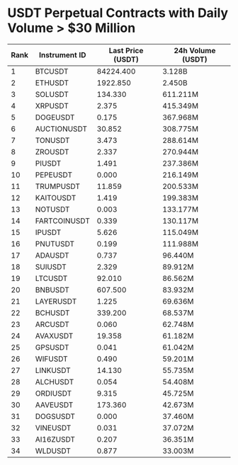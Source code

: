 # USDT Perpetual Contracts with Daily Volume > $30 Million

| Rank | Instrument ID | Last Price (USDT) | 24h Volume (USDT) |
|------|---------------|-------------------|-------------------|
| 1 | BTCUSDT | 84224.400 | 3.128B |
| 2 | ETHUSDT | 1922.850 | 2.450B |
| 3 | SOLUSDT | 134.330 | 611.211M |
| 4 | XRPUSDT | 2.375 | 415.349M |
| 5 | DOGEUSDT | 0.175 | 367.968M |
| 6 | AUCTIONUSDT | 30.852 | 308.775M |
| 7 | TONUSDT | 3.473 | 288.614M |
| 8 | ZROUSDT | 2.337 | 270.944M |
| 9 | PIUSDT | 1.491 | 237.386M |
| 10 | PEPEUSDT | 0.000 | 216.149M |
| 11 | TRUMPUSDT | 11.859 | 200.533M |
| 12 | KAITOUSDT | 1.419 | 199.383M |
| 13 | NOTUSDT | 0.003 | 133.177M |
| 14 | FARTCOINUSDT | 0.339 | 130.117M |
| 15 | IPUSDT | 5.626 | 115.049M |
| 16 | PNUTUSDT | 0.199 | 111.988M |
| 17 | ADAUSDT | 0.737 | 96.440M |
| 18 | SUIUSDT | 2.329 | 89.912M |
| 19 | LTCUSDT | 92.010 | 86.562M |
| 20 | BNBUSDT | 607.500 | 83.932M |
| 21 | LAYERUSDT | 1.225 | 69.636M |
| 22 | BCHUSDT | 339.200 | 68.537M |
| 23 | ARCUSDT | 0.060 | 62.748M |
| 24 | AVAXUSDT | 19.358 | 61.182M |
| 25 | GPSUSDT | 0.041 | 61.042M |
| 26 | WIFUSDT | 0.490 | 59.201M |
| 27 | LINKUSDT | 14.130 | 55.735M |
| 28 | ALCHUSDT | 0.054 | 54.408M |
| 29 | ORDIUSDT | 9.315 | 45.725M |
| 30 | AAVEUSDT | 173.360 | 42.673M |
| 31 | DOGSUSDT | 0.000 | 37.460M |
| 32 | VINEUSDT | 0.031 | 37.072M |
| 33 | AI16ZUSDT | 0.207 | 36.351M |
| 34 | WLDUSDT | 0.877 | 33.003M |
